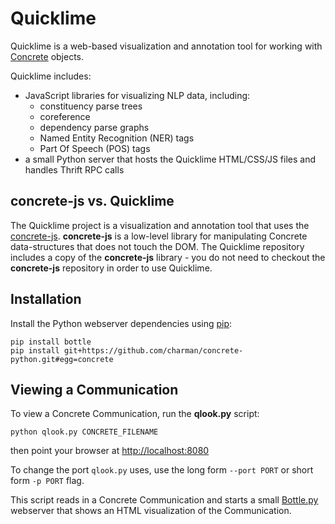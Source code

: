 Quicklime
=========

Quicklime is a web-based visualization and annotation tool for working
with [Concrete](https://gitlab.hltcoe.jhu.edu/concrete/concrete)
objects.

Quicklime includes:

* JavaScript libraries for visualizing NLP data, including:
    * constituency parse trees
    * coreference
    * dependency parse graphs
    * Named Entity Recognition (NER) tags
    * Part Of Speech (POS) tags
* a small Python server that hosts the Quicklime HTML/CSS/JS files and
  handles Thrift RPC calls

concrete-js vs. Quicklime
-------------------------

The Quicklime project is a visualization and annotation tool that uses
the [concrete-js](https://gitlab.hltcoe.jhu.edu/concrete/concrete-js).
**concrete-js** is a low-level library for manipulating Concrete
data-structures that does not touch the DOM.  The Quicklime repository
includes a copy of the **concrete-js** library - you do not need to
checkout the **concrete-js** repository in order to use Quicklime.

Installation
------------

Install the Python webserver dependencies using
[pip](http://www.pip-installer.org):

    pip install bottle
    pip install git+https://github.com/charman/concrete-python.git#egg=concrete

Viewing a Communication
-----------------------

To view a Concrete Communication, run the **qlook.py** script:

    python qlook.py CONCRETE_FILENAME

then point your browser at [http://localhost:8080](http://localhost:8080)

To change the port ```qlook.py``` uses, use the long form ```--port PORT``` or
short form ```-p PORT``` flag.

This script reads in a Concrete Communication and starts a small
[Bottle.py](http://bottlepy.org/) webserver that shows an HTML
visualization of the Communication.
